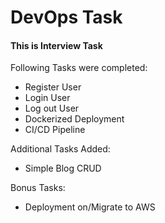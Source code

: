 # DevOps Task

#### This is Interview Task
Following Tasks were completed:
* Register User
* Login User
* Log out User
* Dockerized Deployment
* CI/CD Pipeline

Additional Tasks Added:
* Simple Blog CRUD


Bonus Tasks:
* Deployment on/Migrate to AWS
